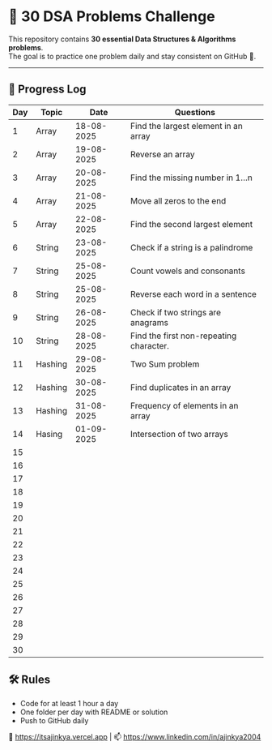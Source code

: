 # 📘 30 DSA Problems Challenge

This repository contains **30 essential Data Structures & Algorithms problems**.  
The goal is to practice one problem daily and stay consistent on GitHub 🚀.

---

## 📅 Progress Log

| Day | Topic        | Date        | Questions                                                                               |
|-----|--------------|------------ |---------------------------------------------------------------------------------------- |
|  1  | Array        | 18-08-2025  | Find the largest element in an array                                                    |
|  2  | Array        | 19-08-2025  | Reverse an array                                                                        |
|  3  | Array        | 20-08-2025  | Find the missing number in 1…n                                                          |
|  4  | Array        | 21-08-2025  | Move all zeros to the end                                                               |
|  5  | Array        | 22-08-2025  | Find the second largest element                                                         |
|  6  | String       | 23-08-2025  | Check if a string is a palindrome                                                       |
|  7  | String       | 25-08-2025  | Count vowels and consonants                                                             |
|  8  | String       | 25-08-2025  | Reverse each word in a sentence                                                         |
|  9  | String       | 26-08-2025  | Check if two strings are anagrams                                                       |
| 10  | String       | 28-08-2025  | Find the first non-repeating character.                                                 |
| 11  | Hashing      | 29-08-2025  | Two Sum problem                                                                         |
| 12  | Hashing      | 30-08-2025  | Find duplicates in an array                                                             |
| 13  | Hashing      | 31-08-2025  | Frequency of elements in an array                                                       |
| 14  | Hasing       | 01-09-2025  | Intersection of two arrays                                                              |
| 15  |              |             |                                                                                         |
| 16  |              |             |                                                                                         |
| 17  |              |             |                                                                                         |
| 18  |              |             |                                                                                         |
| 19  |              |             |                                                                                         |
| 20  |              |             |                                                                                         |
| 21  |              |             |                                                                                         |
| 22  |              |             |                                                                                         |
| 23  |              |             |                                                                                         |
| 24  |              |             |                                                                                         |
| 25  |              |             |                                                                                         |
| 26  |              |             |                                                                                         |
| 27  |              |             |                                                                                         |
| 28  |              |             |                                                                                         |
| 29  |              |             |                                                                                         |
| 30  |              |             |                                                                                         |




## 🛠️ Rules

- Code for at least 1 hour a day
- One folder per day with README or solution
- Push to GitHub daily



🔗 https://itsajinkya.vercel.app | 📫 https://www.linkedin.com/in/ajinkya2004








